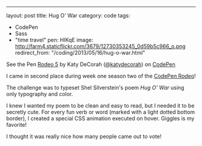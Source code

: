 ---
layout: post
title: Hug O' War
category: code
tags:
- CodePen
- Sass
- "time travel"
pen: HIKqE
image: http://farm4.staticflickr.com/3679/12730353245_0d59b5c966_o.png
redirect_from: "/coding/2013/05/16/hug-o-war.html"

<p data-height="500" data-theme-id="97" data-slug-hash="HIKqE" data-user="katydecorah" data-default-tab="result" class='codepen'>See the Pen <a href='http://codepen.io/katydecorah/pen/HIKqE'>Rodeo 5</a> by Katy DeCorah (<a href='http://codepen.io/katydecorah'>@katydecorah</a>) on <a href='http://codepen.io'>CodePen</a></p>

I came in second place during week one season two of the [CodePen Rodeo](http://blog.codepen.io/rodeo/season-two/)!

The challenge was to typeset Shel Silverstein's poem *Hug O' War* using only typography and color.

I knew I wanted my poem to be clean and easy to read, but I needed it to be secretly cute. For every fun verb or word (marked with a light dotted bottom border), I created a special CSS animation executed on hover. Giggles is my favorite!

I thought it was really nice how many people came out to vote!
